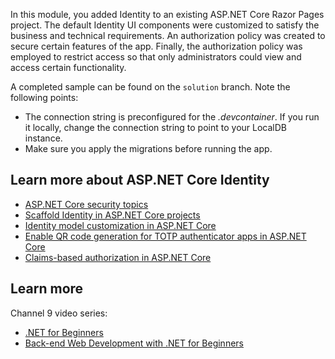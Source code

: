 In this module, you added Identity to an existing ASP.NET Core Razor Pages project. The default Identity UI components were customized to satisfy the business and technical requirements. An authorization policy was created to secure certain features of the app. Finally, the authorization policy was employed to restrict access so that only administrators could view and access certain functionality.

A completed sample can be found on the `solution` branch. Note the following points:

- The connection string is preconfigured for the *.devcontainer*. If you run it locally, change the connection string to point to your LocalDB instance.
- Make sure you apply the migrations before running the app.

## Learn more about ASP.NET Core Identity

- [ASP.NET Core security topics](/aspnet/core/security/)
- [Scaffold Identity in ASP.NET Core projects](/aspnet/core/security/authentication/scaffold-identity)
- [Identity model customization in ASP.NET Core](/aspnet/core/security/authentication/customize-identity-model)
- [Enable QR code generation for TOTP authenticator apps in ASP.NET Core](/aspnet/core/security/authentication/identity-enable-qrcodes)
- [Claims-based authorization in ASP.NET Core](/aspnet/core/security/authorization/claims)

## Learn more

Channel 9 video series:
- [.NET for Beginners](/shows/dotnet-for-beginners/?wt.mc_id=educationaldotnet-c9-scottha)
- [Back-end Web Development with .NET for Beginners](/shows/back-end-web-development-with-dotnet-for-beginners/?wt.mc_id=educationaspnet-c9-niner)
